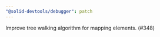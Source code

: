 ```yaml
---
"@solid-devtools/debugger": patch
---
```


Improve tree walking algorithm for mapping elements. (#348)
